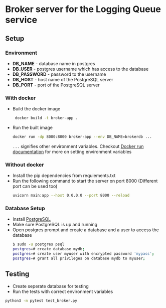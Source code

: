 # Broker server for the Logging Queue service

## Setup

### Environment
- **DB_NAME** - database name in postgres
- **DB_USER** - postgres username which has access to the database 
- **DB_PASSWORD** - password to the username
- **DB_HOST** - host name of the PostgreSQL server
- **DB_PORT** - port of the PostgreSQL server

### With docker
- Build the docker image
  ```sh
   docker build -t broker-app .
   ```
- Run the built image
  ```sh
  docker run -dp 8000:8000 broker-app --env DB_NAME=brokerdb ...
  ```
  `...` signifies other environment variables. Checkout [Docker run documentation](https://docs.docker.com/engine/reference/commandline/run/#-set-environment-variables--e---env---env-file) for more on setting environment variables
  
  
### Without docker

- Install the pip dependencies from requiements.txt
- Run the following command to start the server on port 8000 (Different port can be used too)
  ```sh
  uvicorn main:app --host 0.0.0.0 --port 8000 --reload
  ```

### Database Setup
- Install [PostgreSQL](https://www.postgresql.org/download/)
- Make sure PostgreSQL is up and running
- Open postgres prompt and create a database and a user to access the database
  ```sh
  $ sudo -u postgres psql
  postgres=# create database mydb;
  postgres=# create user myuser with encrypted password 'mypass';
  postgres=# grant all privileges on database mydb to myuser;
  ```
  
## Testing
+ Create seperate database for testing
+ Run the tests with correct environment variables
```sh
python3 -m pytest test_broker.py
```
